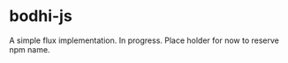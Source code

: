 # bodhi-js

  A simple flux implementation. In progress.
  Place holder for now to reserve npm name.
